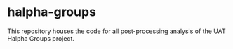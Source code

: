 # halpha-groups
This repository houses the code for all post-processing analysis of the UAT Halpha Groups project.
